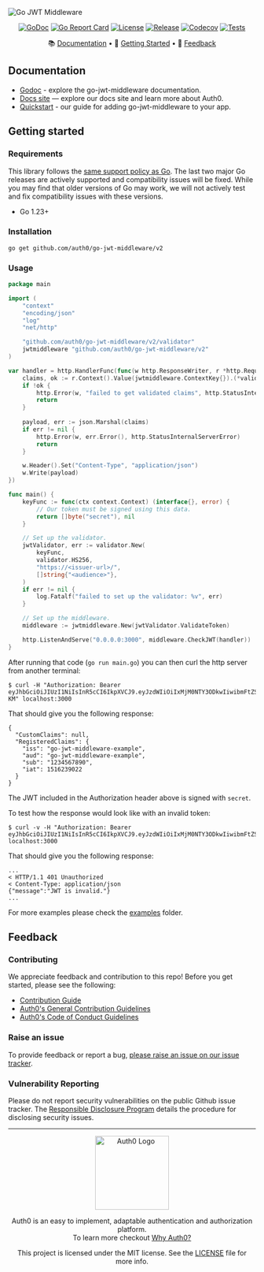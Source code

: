 ![Go JWT Middleware](https://cdn.auth0.com/website/sdks/banners/go-jwt-middleware.png)

<div align="center">

[![GoDoc](https://pkg.go.dev/badge/github.com/auth0/go-jwt-middleware.svg)](https://pkg.go.dev/github.com/auth0/go-jwt-middleware/v2)
[![Go Report Card](https://goreportcard.com/badge/github.com/auth0/go-jwt-middleware/v2?style=flat-square)](https://goreportcard.com/report/github.com/auth0/go-jwt-middleware/v2)
[![License](https://img.shields.io/github/license/auth0/go-jwt-middleware.svg?logo=fossa&style=flat-square)](https://github.com/auth0/go-jwt-middleware/blob/master/LICENSE)
[![Release](https://img.shields.io/github/v/release/auth0/go-jwt-middleware?include_prereleases&style=flat-square)](https://github.com/auth0/go-jwt-middleware/releases)
[![Codecov](https://img.shields.io/codecov/c/github/auth0/go-jwt-middleware?logo=codecov&style=flat-square&token=fs2WrOXe9H)](https://codecov.io/gh/auth0/go-jwt-middleware)
[![Tests](https://img.shields.io/endpoint.svg?url=https%3A%2F%2Factions-badge.atrox.dev%2Fauth0%2Fgo-jwt-middleware%2Fbadge%3Fref%3Dmaster&style=flat-square)](https://github.com/auth0/go-jwt-middleware/actions?query=branch%3Amaster)

📚 [Documentation](#documentation) • 🚀 [Getting Started](#getting-started) • 💬 [Feedback](#feedback)
</div>

## Documentation

- [Godoc](https://pkg.go.dev/github.com/auth0/go-jwt-middleware/v2) - explore the go-jwt-middleware documentation.
- [Docs site](https://www.auth0.com/docs) — explore our docs site and learn more about Auth0.
- [Quickstart](https://auth0.com/docs/quickstart/backend/golang/interactive) - our guide for adding go-jwt-middleware to your app.

## Getting started

### Requirements

This library follows the [same support policy as Go](https://go.dev/doc/devel/release#policy). The last two major Go releases are actively supported and compatibility issues will be fixed. While you may find that older versions of Go may work, we will not actively test and fix compatibility issues with these versions.

- Go 1.23+

### Installation

```shell
go get github.com/auth0/go-jwt-middleware/v2
```

### Usage

```go
package main

import (
	"context"
	"encoding/json"
	"log"
	"net/http"

	"github.com/auth0/go-jwt-middleware/v2/validator"
	jwtmiddleware "github.com/auth0/go-jwt-middleware/v2"
)

var handler = http.HandlerFunc(func(w http.ResponseWriter, r *http.Request) {
	claims, ok := r.Context().Value(jwtmiddleware.ContextKey{}).(*validator.ValidatedClaims)
	if !ok {
		http.Error(w, "failed to get validated claims", http.StatusInternalServerError)
		return
	}
	
	payload, err := json.Marshal(claims)
	if err != nil {
		http.Error(w, err.Error(), http.StatusInternalServerError)
		return
	}

	w.Header().Set("Content-Type", "application/json")
	w.Write(payload)
})

func main() {
	keyFunc := func(ctx context.Context) (interface{}, error) {
		// Our token must be signed using this data.
		return []byte("secret"), nil
	}

	// Set up the validator.
	jwtValidator, err := validator.New(
		keyFunc,
		validator.HS256,
		"https://<issuer-url>/",
		[]string{"<audience>"},
	)
	if err != nil {
		log.Fatalf("failed to set up the validator: %v", err)
	}

	// Set up the middleware.
	middleware := jwtmiddleware.New(jwtValidator.ValidateToken)

	http.ListenAndServe("0.0.0.0:3000", middleware.CheckJWT(handler))
}
```

After running that code (`go run main.go`) you can then curl the http server from another terminal:

```
$ curl -H "Authorization: Bearer eyJhbGciOiJIUzI1NiIsInR5cCI6IkpXVCJ9.eyJzdWIiOiIxMjM0NTY3ODkwIiwibmFtZSI6IkpvaG4gRG9lIiwiaWF0IjoxNTE2MjM5MDIyLCJpc3MiOiJnby1qd3QtbWlkZGxld2FyZS1leGFtcGxlIiwiYXVkIjoiZ28tand0LW1pZGRsZXdhcmUtZXhhbXBsZSJ9.xcnkyPYu_b3qm2yeYuEgr5R5M5t4pN9s04U1ya53-KM" localhost:3000
```

That should give you the following response:

```
{
  "CustomClaims": null,
  "RegisteredClaims": {
    "iss": "go-jwt-middleware-example",
    "aud": "go-jwt-middleware-example",
    "sub": "1234567890",
    "iat": 1516239022
  }
}
```

The JWT included in the Authorization header above is signed with `secret`.

To test how the response would look like with an invalid token:

```
$ curl -v -H "Authorization: Bearer eyJhbGciOiJIUzI1NiIsInR5cCI6IkpXVCJ9.eyJzdWIiOiIxMjM0NTY3ODkwIiwibmFtZSI6IkpvaG4gRG9lIiwiaWF0IjoxNTE2MjM5MDIyfQ.yiDw9IDNCa1WXCoDfPR_g356vSsHBEerqh9IvnD49QE" localhost:3000
```

That should give you the following response:

```
...
< HTTP/1.1 401 Unauthorized
< Content-Type: application/json
{"message":"JWT is invalid."}
...
```

For more examples please check the [examples](./examples) folder.

## Feedback

### Contributing

We appreciate feedback and contribution to this repo! Before you get started, please see the following:

- [Contribution Guide](./CONTRIBUTING.md)
- [Auth0's General Contribution Guidelines](https://github.com/auth0/open-source-template/blob/master/GENERAL-CONTRIBUTING.md)
- [Auth0's Code of Conduct Guidelines](https://github.com/auth0/open-source-template/blob/master/CODE-OF-CONDUCT.md)

### Raise an issue

To provide feedback or report a bug, [please raise an issue on our issue tracker](https://github.com/auth0/go-jwt-middleware/issues).

### Vulnerability Reporting

Please do not report security vulnerabilities on the public Github issue tracker. The [Responsible Disclosure Program](https://auth0.com/responsible-disclosure-policy) details the procedure for disclosing security issues.

---

<p align="center">
  <picture>
    <source media="(prefers-color-scheme: light)" srcset="https://cdn.auth0.com/website/sdks/logos/auth0_light_mode.png" width="150">
    <source media="(prefers-color-scheme: dark)" srcset="https://cdn.auth0.com/website/sdks/logos/auth0_dark_mode.png" width="150">
    <img alt="Auth0 Logo" src="https://cdn.auth0.com/website/sdks/logos/auth0_light_mode.png" width="150">
  </picture>
</p>

<p align="center">Auth0 is an easy to implement, adaptable authentication and authorization platform.<br />To learn more checkout <a href="https://auth0.com/why-auth0">Why Auth0?</a></p>

<p align="center">This project is licensed under the MIT license. See the <a href="./LICENSE.md"> LICENSE</a> file for more info.</p>
